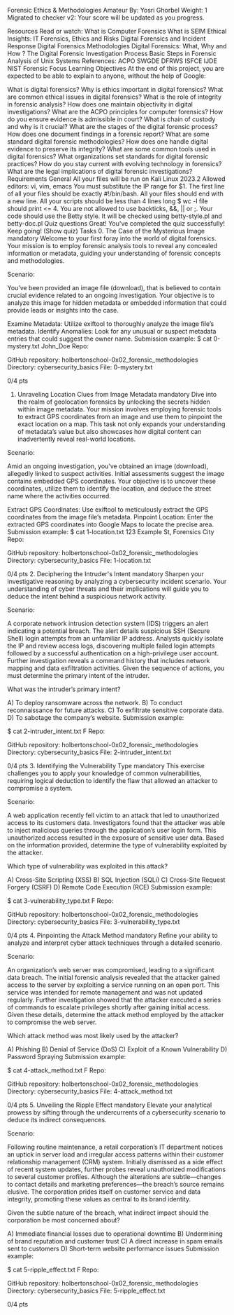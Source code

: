 Forensic Ethics & Methodologies
 Amateur
 By: Yosri Ghorbel
 Weight: 1
 Migrated to checker v2:
 Your score will be updated as you progress.


Resources
Read or watch:
What is Computer Forensics
What is SEIM
Ethical Insights: IT Forensics, Ethics and Risks
Digital Forensics and Incident Response
Digital Forensics Methodologies
Digital Forensics: What, Why and How ?
The Digital Forensic Investigation Process
Basic Steps in Forensic Analysis of Unix Systems
References:
ACPO
SWGDE
DFRWS
ISFCE
IJDE
NIST
Forensic Focus
Learning Objectives
At the end of this project, you are expected to be able to explain to anyone, without the help of Google:

What is digital forensics?
Why is ethics important in digital forensics?
What are common ethical issues in digital forensics?
What is the role of integrity in forensic analysis?
How does one maintain objectivity in digital investigations?
What are the ACPO principles for computer forensics?
How do you ensure evidence is admissible in court?
What is chain of custody and why is it crucial?
What are the stages of the digital forensic process?
How does one document findings in a forensic report?
What are some standard digital forensic methodologies?
How does one handle digital evidence to preserve its integrity?
What are some common tools used in digital forensics?
What organizations set standards for digital forensic practices?
How do you stay current with evolving technology in forensics?
What are the legal implications of digital forensic investigations?
Requirements
General
All your files will be run on Kali Linux 2023.2
Allowed editors: vi, vim, emacs
You must substitute the IP range for $1.
The first line of all your files should be exactly #!/bin/bash.
All your files should end with a new line.
All your scripts should be less than 4 lines long $ wc -l file should print <= 4.
You are not allowed to use backticks, &&, || or ;.
Your code should use the Betty style. It will be checked using betty-style.pl and betty-doc.pl
Quiz questions
Great! You've completed the quiz successfully! Keep going! (Show quiz)
Tasks
0. The Case of the Mysterious Image
mandatory
Welcome to your first foray into the world of digital forensics.
Your mission is to employ forensic analysis tools to reveal any concealed information or metadata, guiding your understanding of forensic concepts and methodologies.

Scenario:

You’ve been provided an image file (download), that is believed to contain crucial evidence related to an ongoing investigation.
Your objective is to analyze this image for hidden metadata or embedded information that could provide leads or insights into the case.

Examine Metadata:
Utilize exiftool to thoroughly analyze the image file’s metadata.
Identify Anomalies:
Look for any unusual or suspect metadata entries that could suggest the owner name.
Submission example:
$ cat 0-mystery.txt
John_Doe
Repo:

GitHub repository: holbertonschool-0x02_forensic_methodologies
Directory: cybersecurity_basics
File: 0-mystery.txt

0/4 pts
1. Unraveling Location Clues from Image Metadata
mandatory
Dive into the realm of geolocation forensics by unlocking the secrets hidden within image metadata. Your mission involves employing forensic tools to extract GPS coordinates from an image and use them to pinpoint the exact location on a map. This task not only expands your understanding of metadata’s value but also showcases how digital content can inadvertently reveal real-world locations.

Scenario:

Amid an ongoing investigation, you’ve obtained an image (download), allegedly linked to suspect activities. Initial assessments suggest the image contains embedded GPS coordinates. Your objective is to uncover these coordinates, utilize them to identify the location, and deduce the street name where the activities occurred.

Extract GPS Coordinates:
Use exiftool to meticulously extract the GPS coordinates from the image file’s metadata.
Pinpoint Location:
Enter the extracted GPS coordinates into Google Maps to locate the precise area.
Submission example:
$ cat 1-location.txt
123 Example St, Forensics City
Repo:

GitHub repository: holbertonschool-0x02_forensic_methodologies
Directory: cybersecurity_basics
File: 1-location.txt

0/4 pts
2. Deciphering the Intruder's Intent
mandatory
Sharpen your investigative reasoning by analyzing a cybersecurity incident scenario. Your understanding of cyber threats and their implications will guide you to deduce the intent behind a suspicious network activity.

Scenario:

A corporate network intrusion detection system (IDS) triggers an alert indicating a potential breach.
The alert details suspicious SSH (Secure Shell) login attempts from an unfamiliar IP address.
Analysts quickly isolate the IP and review access logs, discovering multiple failed login attempts followed by a successful authentication on a high-privilege user account.
Further investigation reveals a command history that includes network mapping and data exfiltration activities. Given the sequence of actions, you must determine the primary intent of the intruder.

What was the intruder’s primary intent?

A) To deploy ransomware across the network.
B) To conduct reconnaissance for future attacks.
C) To exfiltrate sensitive corporate data.
D) To sabotage the company’s website.
Submission example:

$ cat 2-intruder_intent.txt
F
Repo:

GitHub repository: holbertonschool-0x02_forensic_methodologies
Directory: cybersecurity_basics
File: 2-intruder_intent.txt

0/4 pts
3. Identifying the Vulnerability Type
mandatory
This exercise challenges you to apply your knowledge of common vulnerabilities, requiring logical deduction to identify the flaw that allowed an attacker to compromise a system.

Scenario:

A web application recently fell victim to an attack that led to unauthorized access to its customers data.
Investigators found that the attacker was able to inject malicious queries through the application’s user login form.
This unauthorized access resulted in the exposure of sensitive user data. Based on the information provided, determine the type of vulnerability exploited by the attacker.

Which type of vulnerability was exploited in this attack?

A) Cross-Site Scripting (XSS)
B) SQL Injection (SQLi)
C) Cross-Site Request Forgery (CSRF)
D) Remote Code Execution (RCE)
Submission example:

$ cat 3-vulnerability_type.txt
F
Repo:

GitHub repository: holbertonschool-0x02_forensic_methodologies
Directory: cybersecurity_basics
File: 3-vulnerability_type.txt

0/4 pts
4. Pinpointing the Attack Method
mandatory
Refine your ability to analyze and interpret cyber attack techniques through a detailed scenario.

Scenario:

An organization’s web server was compromised, leading to a significant data breach.
The initial forensic analysis revealed that the attacker gained access to the server by exploiting a service running on an open port.
This service was intended for remote management and was not updated regularly.
Further investigation showed that the attacker executed a series of commands to escalate privileges shortly after gaining initial access.
Given these details, determine the attack method employed by the attacker to compromise the web server.

Which attack method was most likely used by the attacker?

A) Phishing
B) Denial of Service (DoS)
C) Exploit of a Known Vulnerability
D) Password Spraying
Submission example:

$ cat 4-attack_method.txt
F
Repo:

GitHub repository: holbertonschool-0x02_forensic_methodologies
Directory: cybersecurity_basics
File: 4-attack_method.txt

0/4 pts
5. Unveiling the Ripple Effect
mandatory
Elevate your analytical prowess by sifting through the undercurrents of a cybersecurity scenario to deduce its indirect consequences.

Scenario:

Following routine maintenance, a retail corporation’s IT department notices an uptick in server load and irregular access patterns within their customer relationship management (CRM) system.
Initially dismissed as a side effect of recent system updates, further probes reveal unauthorized modifications to several customer profiles.
Although the alterations are subtle—changes to contact details and marketing preferences—the breach’s source remains elusive.
The corporation prides itself on customer service and data integrity, promoting these values as central to its brand identity.

Given the subtle nature of the breach, what indirect impact should the corporation be most concerned about?

A) Immediate financial losses due to operational downtime
B) Undermining of brand reputation and customer trust
C) A direct increase in spam emails sent to customers
D) Short-term website performance issues
Submission example:

$ cat 5-ripple_effect.txt
F
Repo:

GitHub repository: holbertonschool-0x02_forensic_methodologies
Directory: cybersecurity_basics
File: 5-ripple_effect.txt

0/4 pts
